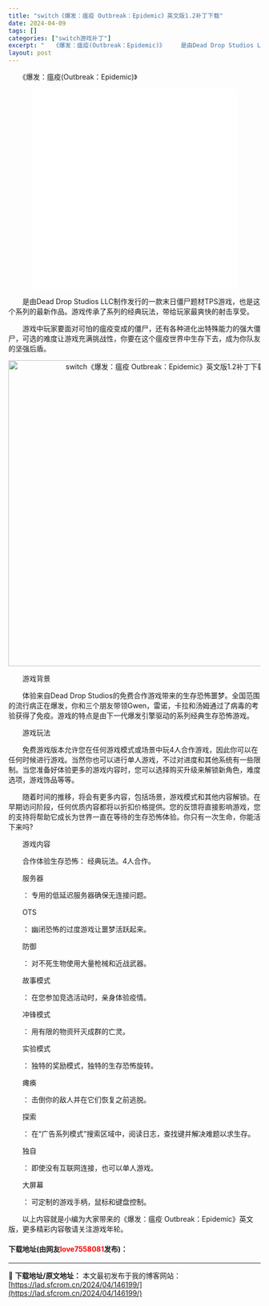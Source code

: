 ```yaml
---
title: "switch《爆发：瘟疫 Outbreak：Epidemic》英文版1.2补丁下载"
date: 2024-04-09
tags: []
categories: ["switch游戏补丁"]
excerpt: "　　《爆发：瘟疫(Outbreak：Epidemic)》 　　是由Dead Drop Studios LLC制作发行的一款末日僵尸题材TPS游戏，也是这个系列的最新作品。游戏传承了系列的经典玩法，带给玩家最爽快的射击享受。 　　游戏中玩家要面对可怕的瘟疫变成的僵尸，还有各种进化出特殊能力的强大僵尸，&hellip;"
layout: post
---
```


 <p>　　《爆发：瘟疫(Outbreak：Epidemic)》</p> <p style="text-align: center;"><iframe allowfullscreen="true" border="0" frameborder="0" framespacing="0" height="400" scrolling="no" src="//player.bilibili.com/player.html?aid=88692517&amp;bvid=BV1v741137bp&amp;cid=151510406&amp;page=1" width="410"></iframe></p> <p>　　是由Dead Drop Studios LLC制作发行的一款末日僵尸题材TPS游戏，也是这个系列的最新作品。游戏传承了系列的经典玩法，带给玩家最爽快的射击享受。</p> <p>　　游戏中玩家要面对可怕的瘟疫变成的僵尸，还有各种进化出特殊能力的强大僵尸，可选的难度让游戏充满挑战性，你要在这个瘟疫世界中生存下去，成为你队友的坚强后盾。</p> <p align="center"><img align="" border="0" src="https://lad.sfcrom.cn/wp-content/uploads/2024/04/20240409_661542437e5cd.png" width="610" alt="switch《爆发：瘟疫 Outbreak：Epidemic》英文版1.2补丁下载" /></p> <p>　　游戏背景</p> <p>　　体验来自Dead Drop Studios的免费合作游戏带来的生存恐怖噩梦。全国范围的流行病正在爆发，你和三个朋友带领Gwen，雷诺，卡拉和汤姆通过了病毒的考验获得了免疫。游戏的特点是由下一代爆发引擎驱动的系列经典生存恐怖游戏。</p> <p>　　游戏玩法</p> <p>　　免费游戏版本允许您在任何游戏模式或场景中玩4人合作游戏，因此你可以在任何时候进行游戏。当然你也可以进行单人游戏，不过对进度和其他系统有一些限制。当您准备好体验更多的游戏内容时，您可以选择购买升级来解锁新角色，难度选项，游戏饰品等等。</p> <p>　　随着时间的推移，将会有更多内容，包括场景，游戏模式和其他内容解锁。在早期访问阶段，任何优质内容都将以折扣价格提供。您的反馈将直接影响游戏，您的支持将帮助它成长为世界一直在等待的生存恐怖体验。你只有一次生命，你能活下来吗?</p> <p>　　游戏内容</p> <p>　　合作体验生存恐怖： 经典玩法。4人合作。</p> <p>　　服务器</p> <p>　　： 专用的低延迟服务器确保无连接问题。</p> <p>　　OTS</p> <p>　　： 幽闭恐怖的过度游戏让噩梦活跃起来。</p> <p>　　防御</p> <p>　　： 对不死生物使用大量枪械和近战武器。</p> <p>　　故事模式</p> <p>　　： 在您参加竞选活动时，亲身体验疫情。</p> <p>　　冲锋模式</p> <p>　　： 用有限的物资歼灭成群的亡灵。</p> <p>　　实验模式</p> <p>　　： 独特的奖励模式，独特的生存恐怖旋转。</p> <p>　　瘫痪</p> <p>　　： 击倒你的敌人并在它们恢复之前逃脱。</p> <p>　　探索</p> <p>　　： 在&ldquo;广告系列模式&rdquo;搜索区域中，阅读日志，查找键并解决难题以求生存。</p> <p>　　独自</p> <p>　　： 即使没有互联网连接，也可以单人游戏。</p> <p>　　大屏幕</p> <p>　　： 可定制的游戏手柄，鼠标和键盘控制。</p> <p>&nbsp; &nbsp; &nbsp; &nbsp;以上内容就是小编为大家带来的《爆发：瘟疫 Outbreak：Epidemic》英文版，更多精彩内容敬请关注游戏年轮。</p> <p><h4>下载地址(由网友<font color="red">love7558081</font>发布)：</h4></p> 

---
📖 **下载地址/原文地址：** 本文最初发布于我的博客网站：[https://lad.sfcrom.cn/2024/04/146199/](https://lad.sfcrom.cn/2024/04/146199/)
